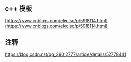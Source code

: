 ## c++ 模板

[https://www.cnblogs.com/eleclsc/p/5918114.html](https://www.cnblogs.com/eleclsc/p/5918114.html)

## 注释

https://blog.csdn.net/qq_29012777/article/details/52778441

